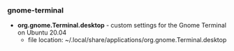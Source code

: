 ### gnome-terminal

* **org.gnome.Terminal.desktop** - custom settings for the Gnome Terminal on Ubuntu 20.04
  * file location: ~/.local/share/applications/org.gnome.Terminal.desktop
